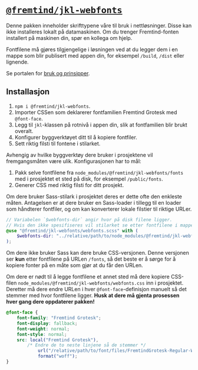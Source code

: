 # [`@fremtind/jkl-webfonts`](https://jokul.fremtind.no/komponenter/typography)

Denne pakken inneholder skrifttypene våre til bruk i nettløsninger. Disse kan ikke installeres lokalt på datamaskinen. Om du trenger Fremtind-fonten installert på maskinen din, spør en kollega om hjelp.

Fontfilene må gjøres tilgjengelige i løsningen ved at du legger dem i en mappe som blir publisert med appen din, for eksempel `/build`, `/dist` eller lignende.

Se portalen for [bruk og prinsipper](https://jokul.fremtind.no/komponenter/typography).

## Installasjon

1. `npm i @fremtind/jkl-webfonts`.
2. Importer CSSen som deklarerer fontfamilien Fremtind Grotesk med `@font-face`.
3. Legg til `jkl`-klassen på rotnivå i appen din, slik at fontfamilien blir brukt overalt.
4. Konfigurer byggverktøyet ditt til å kopiere fontfiler.
5. Sett riktig filsti til fontene i stilarket.

Avhengig av hvilke byggverktøy dere bruker i prosjektene vil fremgangsmåten være ulik. Konfigurasjonen har to mål:

1. Pakk selve fontfilene fra `node_modules/@fremtind/jkl-webfonts/fonts` med i prosjektet et sted på disk, for eksempel `/public/fonts`.
2. Generer CSS med riktig filsti for ditt prosjekt.

Om dere bruker Sass-stilark i prosjektet deres er dette ofte den enkleste måten. Antagelsen er at dere bruker en Sass-loader i tillegg til en loader som håndterer fontfiler, og om kan konverterer lokale filstier til riktige URLer.

```scss
// Variabelen `$webfonts-dir` angir hvor på disk filene ligger.
// Hvis den ikke spesifiseres vil stilarket se etter fontfilene i mappen `/fonts`.
@use "@fremtind/jkl-webfonts/webfonts.scss" with (
    $webfonts-dir: "../relative/path/to/node_modules/@fremtind/jkl-webfonts/fonts"
);
```

Om dere ikke bruker Sass kan dere bruke CSS-versjonen. Denne versjonen ser **kun** etter fontfilene på URLen `/fonts`, så det beste er å sørge for å kopiere fonter på en måte som gjør at du får den URLen.

Om dere er nødt til å legge fontfilene et annet sted må dere kopiere CSS-filen `node_modules/@fremtind/jkl-webfonts/webfonts.css` inn i prosjektet. Deretter må dere endre URLen i hver `@font-face`-definisjon manuelt så det stemmer med hvor fontfilene ligger. **Husk at dere må gjenta prosessen hver gang dere oppdaterer pakken!**

```css
@font-face {
    font-family: "Fremtind Grotesk";
    font-display: fallback;
    font-weight: normal;
    font-style: normal;
    src: local("Fremtind Grotesk"),
        /* Endre de to neste linjene så de stemmer */
            url("/relative/path/to/font/files/FremtindGrotesk-Regular-Web.woff2") format("woff2"), url("/relative/path/to/font/files/FremtindGrotesk-Regular-Web.woff")
            format("woff");
}
```
